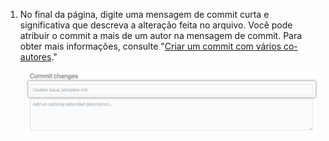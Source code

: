 1. No final da página, digite uma mensagem de commit curta e significativa que descreva a alteração feita no arquivo. Você pode atribuir o commit a mais de um autor na mensagem de commit. Para obter mais informações, consulte "[Criar um commit com vários co-autores](/articles/creating-a-commit-with-multiple-authors)." ![Mensagem do commit para sua alteração](/assets/images/help/repository/write-commit-message-quick-pull.png)
